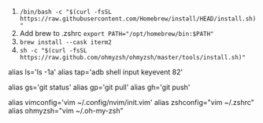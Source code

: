 
1. `/bin/bash -c "$(curl -fsSL https://raw.githubusercontent.com/Homebrew/install/HEAD/install.sh)"`
2. Add brew to .zshrc `export PATH="/opt/homebrew/bin:$PATH"`
3. `brew install --cask iterm2`
4. `sh -c "$(curl -fsSL https://raw.github.com/ohmyzsh/ohmyzsh/master/tools/install.sh)"`



alias ls='ls -1a'
alias tap='adb shell input keyevent 82'

alias gs='git status'
alias gp='git pull'
alias gh='git push'

alias vimconfig='vim ~/.config/nvim/init.vim'
alias zshconfig="vim ~/.zshrc"
alias ohmyzsh="vim ~/.oh-my-zsh"
